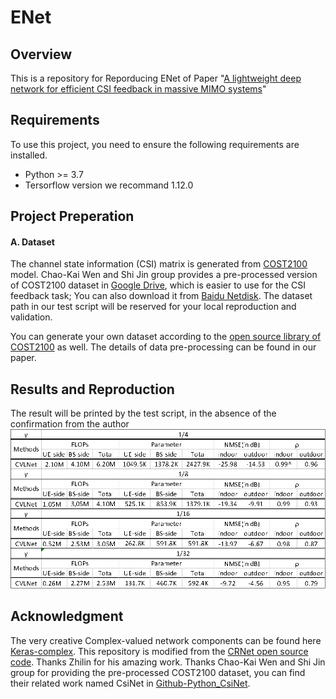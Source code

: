 # ENet
## Overview
This is a repository for Reporducing ENet of Paper "[A lightweight deep network for efficient CSI feedback in massive MIMO systems](https://ieeexplore.ieee.org/document/9439959)"

## Requirements
To use this project, you need to ensure the following requirements are installed.

- Python >= 3.7
- Tersorflow version we recommand 1.12.0


## Project Preperation
#### A. Dataset

The channel state information (CSI) matrix is generated from [COST2100](https://ieeexplore.ieee.org/document/6393523) model. Chao-Kai Wen and Shi Jin group provides a pre-processed version of COST2100 dataset in [Google Drive](https://drive.google.com/drive/folders/1_lAMLk_5k1Z8zJQlTr5NRnSD6ACaNRtj?usp=sharing), which is easier to use for the CSI feedback task; You can also download it from [Baidu Netdisk](https://pan.baidu.com/s/1Ggr6gnsXNwzD4ULbwqCmjA). The dataset path in our test script will be reserved for your local reproduction and validation.

You can generate your own dataset according to the [open source library of COST2100](https://github.com/cost2100/cost2100) as well. The details of data pre-processing can be found in our paper.


## Results and Reproduction
The result will be printed by the test script, in the absence of the confirmation from the author
![alt test](https://github.com/TeleRagingFires/CVLNet/blob/main/TOTAL.png?raw=true)


## Acknowledgment

The very creative Complex-valued network components can be found here [Keras-complex](https://github.com/JesperDramsch/keras-complex). This repository is modified from the [CRNet open source code](https://github.com/Kylin9511/CRNet). Thanks Zhilin for his amazing work.
Thanks Chao-Kai Wen and Shi Jin group for providing the pre-processed COST2100 dataset, you can find their related work named CsiNet in [Github-Python_CsiNet](https://github.com/sydney222/Python_CsiNet). 

